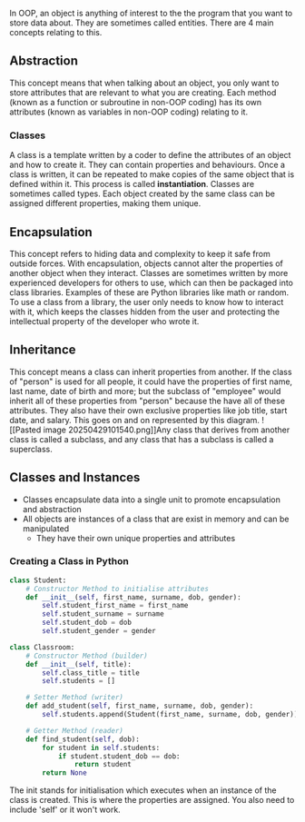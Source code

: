 In OOP, an object is anything of interest to the the program that you want to store data about. They are sometimes called entities. There are 4 main concepts relating to this.

## Abstraction
This concept means that when talking about an object, you only want to store attributes that are relevant to what you are creating. Each method (known as a function or subroutine in non-OOP coding) has its own attributes (known as variables in non-OOP coding) relating to it. 
### Classes
A class is a template written by a coder to define the attributes of an object and how to create it. They can contain properties and behaviours. Once a class is written, it can be repeated to make copies of the same object that is defined within it. This process is called **instantiation**. Classes are sometimes called types. Each object created by the same class can be assigned different properties, making them unique. 

## Encapsulation
This concept refers to hiding data and complexity to keep it safe from outside forces. With encapsulation, objects cannot alter the properties of another object when they interact. Classes are sometimes written by more experienced developers for others to use, which can then be packaged into class libraries. Examples of these are Python libraries like math or random. To use a class from a library, the user only needs to know how to interact with it, which keeps the classes hidden from the user and protecting the intellectual property of the developer who wrote it. 

## Inheritance
This concept means a class can inherit properties from another. If the class of "person" is used for all people, it could have the properties of first name, last name, date of birth and more; but the subclass of "employee" would inherit all of these properties from "person" because the have all of these attributes. They also have their own exclusive properties like job title, start date, and salary. This goes on and on represented by this diagram.
![[Pasted image 20250429101540.png]]Any class that derives from another class is called a subclass, and any class that has a subclass is called a superclass. 

## Classes and Instances
- Classes encapsulate data into a single unit to promote encapsulation and abstraction
- All objects are instances of a class that are exist in memory and can be manipulated
	- They have their own unique properties and attributes
### Creating a Class in Python
```python
class Student:
    # Constructor Method to initialise attributes
    def __init__(self, first_name, surname, dob, gender):
        self.student_first_name = first_name
        self.student_surname = surname
        self.student_dob = dob
        self.student_gender = gender

class Classroom:
    # Constructor Method (builder)
    def __init__(self, title):
        self.class_title = title
        self.students = []

    # Setter Method (writer)
    def add_student(self, first_name, surname, dob, gender):
        self.students.append(Student(first_name, surname, dob, gender))

    # Getter Method (reader)
    def find_student(self, dob): 
        for student in self.students: 
            if student.student_dob == dob: 
                return student
        return None
```

The init stands for initialisation which executes when an instance of the class is created. This is where the properties are assigned. You also need to include 'self' or it won't work.
